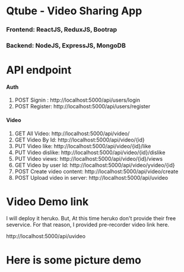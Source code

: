 # Qtube - Video Sharing App

### Frontend: ReactJS, ReduxJS, Bootrap
### Backend: NodeJS, ExpressJS, MongoDB


# API endpoint 

#### Auth
1. POST Signin : http://localhost:5000/api/users/login
2. POST Register: http://localhost:5000/api/users/register

#### Video
1. GET All Video: http://localhost:5000/api/video/
2. GET Video By Id: http://localhost:5000/api/video/{id}
3. PUT Video like: http://localhost:5000/api/video/{id}/like
4. PUT Video dislike: http://localhost:5000/api/video/{id}/dislike
5. PUT Video views: http://localhost:5000/api/video/{id}/views
6. GET Video by user Id: http://localhost:5000/api/video/yvideo/{id}
7. POST Create video content: http://localhost:5000/api/video/create
8. POST Upload video in server: http://localhost:5000/api/uvideo 

# Video Demo link
I will deploy it heruko. But, At this time heruko don't provide their free severvice. For that reason, I provided pre-recorder video link here.

http://localhost:5000/api/uvideo 

# Here is some picture demo

